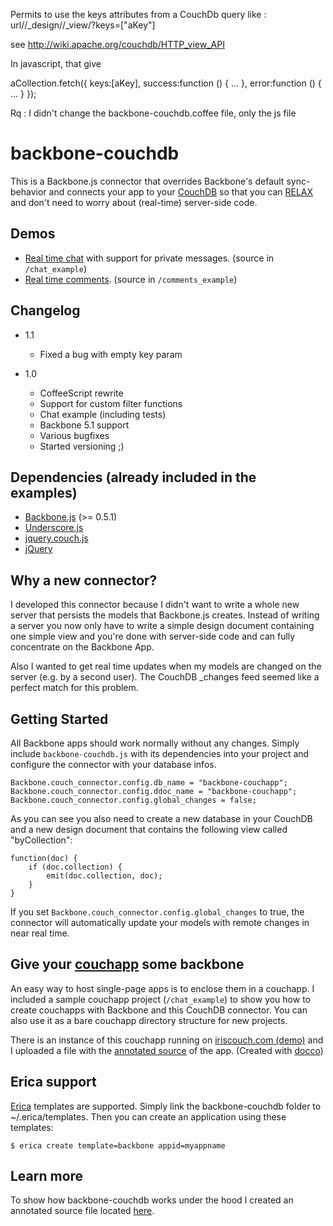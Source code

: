 Permits to use the keys attributes from a CouchDb query like : url/<dbName>/_design/<document>/_view/<aView>?keys=["aKey"]

see http://wiki.apache.org/couchdb/HTTP_view_API

In javascript, that give 

aCollection.fetch({
	keys:[aKey],
	success:function () {
		...
	},
	error:function () {
		...
	}
});

Rq : I didn't change the backbone-couchdb.coffee file, only the js file


backbone-couchdb
================

This is a Backbone.js connector that overrides Backbone's default
sync-behavior and connects your app to your
[CouchDB](https://github.com/apache/couchdb) so that you can
[RELAX](http://vimeo.com/11852209) and don't need to worry about
(real-time) server-side code.

Demos
-----
* [Real time chat](http://backbone.iriscouch.com/backbone-couchapp/_design/backbone_example/index.html) with support for private messages. (source in `/chat_example`)
* [Real time comments](http://backbone.iriscouch.com/backbone-couchapp/_design/backbone_couchapp_comments/index.html). (source in `/comments_example`)

Changelog
---------


* 1.1
  * Fixed a bug with empty key param

* 1.0
  * CoffeeScript rewrite
  * Support for custom filter functions
  * Chat example (including tests)
  * Backbone 5.1 support
  * Various bugfixes
  * Started versioning ;)
  
Dependencies (already included in the examples)
------------

* [Backbone.js](https://github.com/documentcloud/backbone) (>= 0.5.1)
* [Underscore.js](https://github.com/documentcloud/underscore)
* [jquery.couch.js](https://github.com/apache/couchdb/blob/trunk/share/www/script/jquery.couch.js)
* [jQuery](http://www.jquery.com/)

Why a new connector?
--------------------

I developed this connector because I didn't want to write a whole new
server that persists the models that Backbone.js creates. Instead of
writing a server you now only have to write a simple design document
containing one simple view and you're done with server-side code and can
fully concentrate on the Backbone App.

Also I wanted to get real time updates when my models are changed on the
server (e.g. by a second user). The CouchDB _changes feed seemed like a
perfect match for this problem.

Getting Started
---------------

All Backbone apps should work normally without any changes. Simply
include `backbone-couchdb.js` with its dependencies into your project
and configure the connector with your database infos.

    Backbone.couch_connector.config.db_name = "backbone-couchapp";
    Backbone.couch_connector.config.ddoc_name = "backbone-couchapp";
    Backbone.couch_connector.config.global_changes = false;
	
As you can see you also need to create a new database in your CouchDB
and a new design document that contains the following view called "byCollection":

    function(doc) {
        if (doc.collection) {
            emit(doc.collection, doc);
        }
    }

If you set `Backbone.couch_connector.config.global_changes` to true, the
connector will automatically update your models with remote changes in
near real time.

Give your [couchapp](https://github.com/couchapp/couchapp) some backbone
------------------------------------------------------------------------

An easy way to host single-page apps is to enclose them in a couchapp. I
included a sample couchapp project (`/chat_example`) to show you how to
create couchapps with Backbone and this CouchDB connector. You can also
use it as a bare couchapp directory structure for new projects.

There is an instance of this couchapp running on [iriscouch.com
(demo)](http://backbone.iriscouch.com/backbone-couchapp/_design/backbone_example/index.html)
and I uploaded a file with the [annotated
source](http://janmonschke.github.com/backbone-couchdb/app.html) of the
app. (Created with [docco](https://github.com/jashkenas/docco))

Erica support
-------------

[Erica](http://github.com/benoitc/erica) templates are supported. Simply
link the backbone-couchdb folder to ~/.erica/templates. Then you can
create an application using these templates:

    $ erica create template=backbone appid=myappname

Learn more
----------

To show how backbone-couchdb works under the hood I created an annotated
source file located
[here](http://janmonschke.github.com/backbone-couchdb/backbone-couchdb.html).
